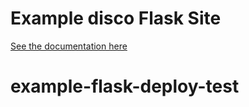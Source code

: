 # Example disco Flask Site

[See the documentation here](https://docs.letsdisco.dev/deployment-guides/flask)
# example-flask-deploy-test
